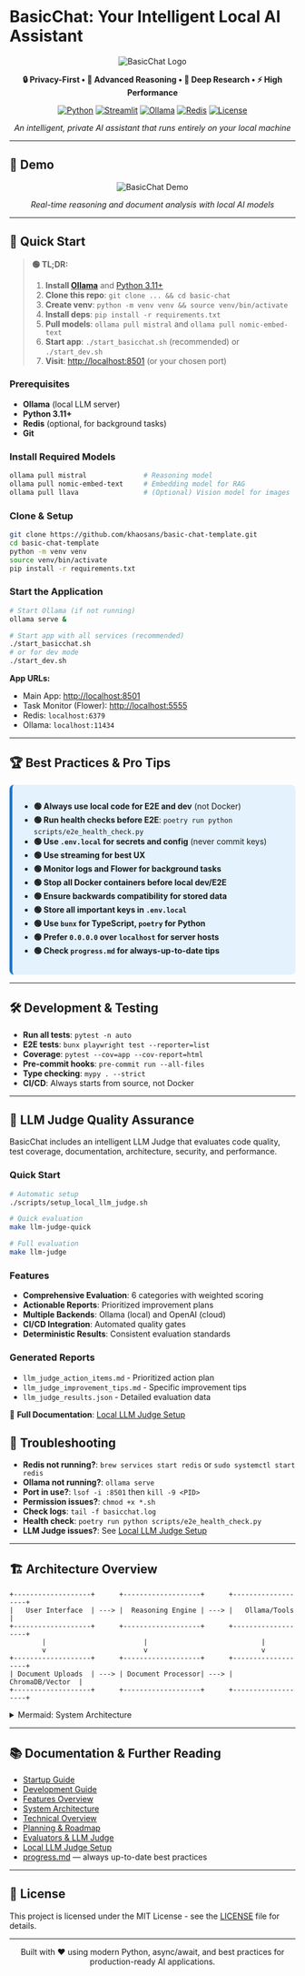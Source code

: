 # BasicChat: Your Intelligent Local AI Assistant

<div align="center">

![BasicChat Logo](assets/brand/logo/elron-logo-full.png)

**🔒 Privacy-First • 🧠 Advanced Reasoning • 🔬 Deep Research • ⚡ High Performance**

[![Python](https://img.shields.io/badge/Python-3.11+-blue.svg)](https://python.org)
[![Streamlit](https://img.shields.io/badge/Streamlit-1.28+-red.svg)](https://streamlit.io)
[![Ollama](https://img.shields.io/badge/Ollama-Local%20LLMs-green.svg)](https://ollama.ai)
[![Redis](https://img.shields.io/badge/Redis-Task%20Queue-orange.svg)](https://redis.io)
[![License](https://img.shields.io/badge/License-MIT-yellow.svg)](LICENSE)

*An intelligent, private AI assistant that runs entirely on your local machine*

</div>

---

## 🎥 Demo

<div align="center">

![BasicChat Demo](assets/demo_seq_0.6s.gif)

*Real-time reasoning and document analysis with local AI models*

</div>

---

## 🚀 Quick Start

> **🟢 TL;DR:**
> 1. **Install [Ollama](https://ollama.ai)** and [Python 3.11+](https://python.org)
> 2. **Clone this repo**: `git clone ... && cd basic-chat`
> 3. **Create venv**: `python -m venv venv && source venv/bin/activate`
> 4. **Install deps**: `pip install -r requirements.txt`
> 5. **Pull models**: `ollama pull mistral` and `ollama pull nomic-embed-text`
> 6. **Start app**: `./start_basicchat.sh` (recommended) or `./start_dev.sh`
> 7. **Visit**: [http://localhost:8501](http://localhost:8501) (or your chosen port)

### Prerequisites
- **Ollama** (local LLM server)
- **Python 3.11+**
- **Redis** (optional, for background tasks)
- **Git**

### Install Required Models
```bash
ollama pull mistral              # Reasoning model
ollama pull nomic-embed-text     # Embedding model for RAG
ollama pull llava                # (Optional) Vision model for images
```

### Clone & Setup
```bash
git clone https://github.com/khaosans/basic-chat-template.git
cd basic-chat-template
python -m venv venv
source venv/bin/activate
pip install -r requirements.txt
```

### Start the Application
```bash
# Start Ollama (if not running)
ollama serve &

# Start app with all services (recommended)
./start_basicchat.sh
# or for dev mode
./start_dev.sh
```

**App URLs:**
- Main App: [http://localhost:8501](http://localhost:8501)
- Task Monitor (Flower): [http://localhost:5555](http://localhost:5555)
- Redis: `localhost:6379`
- Ollama: `localhost:11434`

---

## 🏆 Best Practices & Pro Tips

<div style="background:#e3f2fd; padding:1em; border-radius:8px; border-left:5px solid #1976d2;">

- **🟢 Always use local code for E2E and dev** (not Docker)
- **🟢 Run health checks before E2E**: `poetry run python scripts/e2e_health_check.py`
- **🟢 Use `.env.local` for secrets and config** (never commit keys)
- **🟢 Use streaming for best UX**
- **🟢 Monitor logs and Flower for background tasks**
- **🟢 Stop all Docker containers before local dev/E2E**
- **🟢 Ensure backwards compatibility for stored data**
- **🟢 Store all important keys in `.env.local`**
- **🟢 Use `bunx` for TypeScript, `poetry` for Python**
- **🟢 Prefer `0.0.0.0` over `localhost` for server hosts**
- **🟢 Check `progress.md` for always-up-to-date tips**

</div>

---

## 🛠️ Development & Testing

- **Run all tests**: `pytest -n auto`
- **E2E tests**: `bunx playwright test --reporter=list`
- **Coverage**: `pytest --cov=app --cov-report=html`
- **Pre-commit hooks**: `pre-commit run --all-files`
- **Type checking**: `mypy . --strict`
- **CI/CD**: Always starts from source, not Docker

---

## 🤖 LLM Judge Quality Assurance

BasicChat includes an intelligent LLM Judge that evaluates code quality, test coverage, documentation, architecture, security, and performance.

### Quick Start
```bash
# Automatic setup
./scripts/setup_local_llm_judge.sh

# Quick evaluation
make llm-judge-quick

# Full evaluation
make llm-judge
```

### Features
- **Comprehensive Evaluation**: 6 categories with weighted scoring
- **Actionable Reports**: Prioritized improvement plans
- **Multiple Backends**: Ollama (local) and OpenAI (cloud)
- **CI/CD Integration**: Automated quality gates
- **Deterministic Results**: Consistent evaluation standards

### Generated Reports
- `llm_judge_action_items.md` - Prioritized action plan
- `llm_judge_improvement_tips.md` - Specific improvement tips
- `llm_judge_results.json` - Detailed evaluation data

📖 **Full Documentation**: [Local LLM Judge Setup](docs/LOCAL_LLM_JUDGE.md)

## 🧩 Troubleshooting

- **Redis not running?**: `brew services start redis` or `sudo systemctl start redis`
- **Ollama not running?**: `ollama serve`
- **Port in use?**: `lsof -i :8501` then `kill -9 <PID>`
- **Permission issues?**: `chmod +x *.sh`
- **Check logs**: `tail -f basicchat.log`
- **Health check**: `poetry run python scripts/e2e_health_check.py`
- **LLM Judge issues?**: See [Local LLM Judge Setup](docs/LOCAL_LLM_JUDGE.md#troubleshooting)

---

## 🏗️ Architecture Overview

```ascii
+-------------------+      +-------------------+      +-------------------+
|   User Interface  | ---> |  Reasoning Engine | ---> |   Ollama/Tools    |
+-------------------+      +-------------------+      +-------------------+
        |                        |                            |
        v                        v                            v
+-------------------+      +-------------------+      +-------------------+
| Document Uploads  | ---> | Document Processor| ---> |  ChromaDB/Vector  |
+-------------------+      +-------------------+      +-------------------+
```

<details>
<summary>Mermaid: System Architecture</summary>

```mermaid
graph TB
    subgraph "🎨 User Interface"
        UI[Web Interface]
        AUDIO[Audio Processing]
    end
    subgraph "🧠 Core Logic"
        RE[Reasoning Engine]
        DP[Document Processor]
        TR[Tool Registry]
    end
    subgraph "⚡ Services"
        AO[Ollama Client]
        VS[Vector Store]
        CS[Cache Service]
        WS[Web Search]
    end
    subgraph "🗄️ Storage"
        CHROMA[Vector Database]
        CACHE[Memory Cache]
        FILES[File Storage]
    end
    subgraph "🌐 External"
        OLLAMA[LLM Server]
        DDG[Search Engine]
    end
    UI --> RE
    UI --> DP
    AUDIO --> RE
    RE --> AO
    RE --> VS
    RE --> TR
    DP --> VS
    TR --> WS
    AO --> OLLAMA
    VS --> CHROMA
    CS --> CACHE
    WS --> DDG
    CHROMA --> FILES
    CACHE --> FILES
```
</details>

---

## 📚 Documentation & Further Reading

- [Startup Guide](STARTUP_GUIDE.md)
- [Development Guide](docs/DEVELOPMENT.md)
- [Features Overview](docs/FEATURES.md)
- [System Architecture](docs/ARCHITECTURE.md)
- [Technical Overview](docs/TECHNICAL_OVERVIEW.md)
- [Planning & Roadmap](docs/ROADMAP.md)
- [Evaluators & LLM Judge](docs/EVALUATORS.md)
- [Local LLM Judge Setup](docs/LOCAL_LLM_JUDGE.md)
- [progress.md](progress.md) — always up-to-date best practices

---

## 📝 License

This project is licensed under the MIT License - see the [LICENSE](LICENSE) file for details.

---

<div align="center">
Built with ❤️ using modern Python, async/await, and best practices for production-ready AI applications.
</div>
